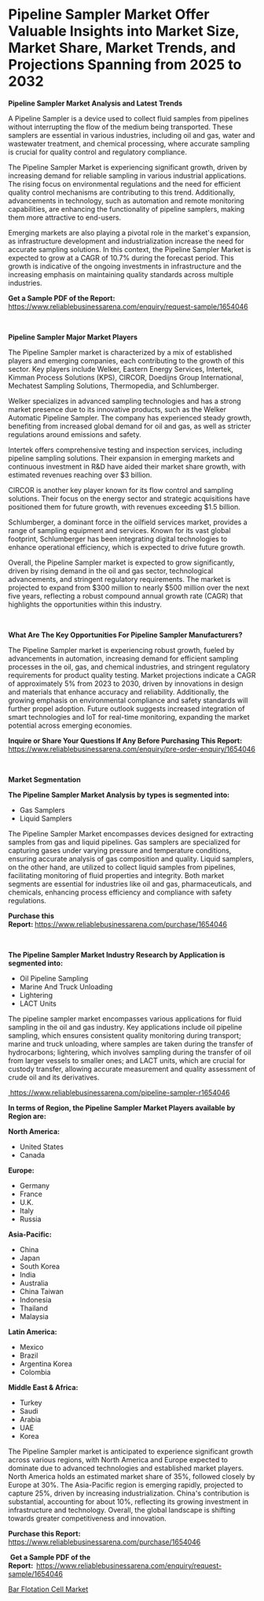 <p><h1>Pipeline Sampler Market Offer Valuable Insights into Market Size, Market Share, Market Trends, and Projections Spanning from 2025 to 2032</h1></p><p><strong>Pipeline Sampler Market Analysis and Latest Trends</strong></p>
<p><p>A Pipeline Sampler is a device used to collect fluid samples from pipelines without interrupting the flow of the medium being transported. These samplers are essential in various industries, including oil and gas, water and wastewater treatment, and chemical processing, where accurate sampling is crucial for quality control and regulatory compliance.</p><p>The Pipeline Sampler Market is experiencing significant growth, driven by increasing demand for reliable sampling in various industrial applications. The rising focus on environmental regulations and the need for efficient quality control mechanisms are contributing to this trend. Additionally, advancements in technology, such as automation and remote monitoring capabilities, are enhancing the functionality of pipeline samplers, making them more attractive to end-users.</p><p>Emerging markets are also playing a pivotal role in the market's expansion, as infrastructure development and industrialization increase the need for accurate sampling solutions. In this context, the Pipeline Sampler Market is expected to grow at a CAGR of 10.7% during the forecast period. This growth is indicative of the ongoing investments in infrastructure and the increasing emphasis on maintaining quality standards across multiple industries.</p></p>
<p><strong>Get a Sample PDF of the Report:&nbsp;</strong> <a href="https://www.reliablebusinessarena.com/enquiry/request-sample/1654046?utm_campaign=2187&utm_medium=2&utm_source=Github&utm_content=ia&utm_term=08032025&utm_id=pipeline-sampler">https://www.reliablebusinessarena.com/enquiry/request-sample/1654046</a></p>
<p>&nbsp;</p>
<p><strong>Pipeline Sampler Major Market Players</strong></p>
<p><p>The Pipeline Sampler market is characterized by a mix of established players and emerging companies, each contributing to the growth of this sector. Key players include Welker, Eastern Energy Services, Intertek, Kimman Process Solutions (KPS), CIRCOR, Doedijns Group International, Mechatest Sampling Solutions, Thermopedia, and Schlumberger.</p><p>Welker specializes in advanced sampling technologies and has a strong market presence due to its innovative products, such as the Welker Automatic Pipeline Sampler. The company has experienced steady growth, benefiting from increased global demand for oil and gas, as well as stricter regulations around emissions and safety. </p><p>Intertek offers comprehensive testing and inspection services, including pipeline sampling solutions. Their expansion in emerging markets and continuous investment in R&D have aided their market share growth, with estimated revenues reaching over $3 billion.</p><p>CIRCOR is another key player known for its flow control and sampling solutions. Their focus on the energy sector and strategic acquisitions have positioned them for future growth, with revenues exceeding $1.5 billion.</p><p>Schlumberger, a dominant force in the oilfield services market, provides a range of sampling equipment and services. Known for its vast global footprint, Schlumberger has been integrating digital technologies to enhance operational efficiency, which is expected to drive future growth.</p><p>Overall, the Pipeline Sampler market is expected to grow significantly, driven by rising demand in the oil and gas sector, technological advancements, and stringent regulatory requirements. The market is projected to expand from $300 million to nearly $500 million over the next five years, reflecting a robust compound annual growth rate (CAGR) that highlights the opportunities within this industry.</p></p>
<p>&nbsp;</p>
<p><strong>What Are The Key Opportunities For Pipeline Sampler Manufacturers?</strong></p>
<p><p>The Pipeline Sampler market is experiencing robust growth, fueled by advancements in automation, increasing demand for efficient sampling processes in the oil, gas, and chemical industries, and stringent regulatory requirements for product quality testing. Market projections indicate a CAGR of approximately 5% from 2023 to 2030, driven by innovations in design and materials that enhance accuracy and reliability. Additionally, the growing emphasis on environmental compliance and safety standards will further propel adoption. Future outlook suggests increased integration of smart technologies and IoT for real-time monitoring, expanding the market potential across emerging economies.</p></p>
<p><strong>Inquire or Share Your Questions If Any Before Purchasing This Report:</strong> <a href="https://www.reliablebusinessarena.com/enquiry/pre-order-enquiry/1654046?utm_campaign=2187&utm_medium=2&utm_source=Github&utm_content=ia&utm_term=08032025&utm_id=pipeline-sampler">https://www.reliablebusinessarena.com/enquiry/pre-order-enquiry/1654046</a></p>
<p>&nbsp;</p>
<p><strong>Market Segmentation</strong></p>
<p><strong>The Pipeline Sampler Market Analysis by types is segmented into:</strong></p>
<p><ul><li>Gas Samplers</li><li>Liquid Samplers</li></ul></p>
<p><p>The Pipeline Sampler Market encompasses devices designed for extracting samples from gas and liquid pipelines. Gas samplers are specialized for capturing gases under varying pressure and temperature conditions, ensuring accurate analysis of gas composition and quality. Liquid samplers, on the other hand, are utilized to collect liquid samples from pipelines, facilitating monitoring of fluid properties and integrity. Both market segments are essential for industries like oil and gas, pharmaceuticals, and chemicals, enhancing process efficiency and compliance with safety regulations.</p></p>
<p><strong>Purchase this Report:&nbsp;</strong><a href="https://www.reliablebusinessarena.com/purchase/1654046?utm_campaign=2187&utm_medium=2&utm_source=Github&utm_content=ia&utm_term=08032025&utm_id=pipeline-sampler">https://www.reliablebusinessarena.com/purchase/1654046</a></p>
<p>&nbsp;</p>
<p><strong>The Pipeline Sampler Market Industry Research by Application is segmented into:</strong></p>
<p><ul><li>Oil Pipeline Sampling</li><li>Marine And Truck Unloading</li><li>Lightering</li><li>LACT Units</li></ul></p>
<p><p>The pipeline sampler market encompasses various applications for fluid sampling in the oil and gas industry. Key applications include oil pipeline sampling, which ensures consistent quality monitoring during transport; marine and truck unloading, where samples are taken during the transfer of hydrocarbons; lightering, which involves sampling during the transfer of oil from larger vessels to smaller ones; and LACT units, which are crucial for custody transfer, allowing accurate measurement and quality assessment of crude oil and its derivatives.</p></p>
<p><a href="https://www.reliablebusinessarena.com/pipeline-sampler-r1654046?utm_campaign=2187&utm_medium=2&utm_source=Github&utm_content=ia&utm_term=08032025&utm_id=pipeline-sampler">&nbsp;https://www.reliablebusinessarena.com/pipeline-sampler-r1654046</a></p>
<p><strong>In terms of Region, the Pipeline Sampler Market Players available by Region are:</strong></p>
<p>
    <p> <strong> North America: </strong>
        <ul>
            <li>United States</li>
            <li>Canada</li>
        </ul>
        </p> 
    <p> <strong> Europe: </strong>
        <ul>
            <li>Germany</li>
            <li>France</li>
            <li>U.K.</li>
            <li>Italy</li>
            <li>Russia</li>
        </ul>
        </p> 
    <p> <strong> Asia-Pacific: </strong>
        <ul>
            <li>China</li>
            <li>Japan</li>
            <li>South Korea</li>
            <li>India</li>
            <li>Australia</li>
            <li>China Taiwan</li>
            <li>Indonesia</li>
            <li>Thailand</li>
            <li>Malaysia</li>
        </ul>
        </p> 
    <p> <strong> Latin America: </strong>
        <ul>
            <li>Mexico</li>
            <li>Brazil</li>
            <li>Argentina Korea</li>
            <li>Colombia</li>
        </ul>
        </p> 
    <p> <strong> Middle East & Africa: </strong>
        <ul>
            <li>Turkey</li>
            <li>Saudi</li>
            <li>Arabia</li>
            <li>UAE</li>
            <li>Korea</li>
        </ul>
    </p>
    </p>
<p><p>The Pipeline Sampler market is anticipated to experience significant growth across various regions, with North America and Europe expected to dominate due to advanced technologies and established market players. North America holds an estimated market share of 35%, followed closely by Europe at 30%. The Asia-Pacific region is emerging rapidly, projected to capture 25%, driven by increasing industrialization. China's contribution is substantial, accounting for about 10%, reflecting its growing investment in infrastructure and technology. Overall, the global landscape is shifting towards greater competitiveness and innovation.</p></p>
<p><strong>Purchase this Report: </strong><a href="https://www.reliablebusinessarena.com/purchase/1654046?utm_campaign=2187&utm_medium=2&utm_source=Github&utm_content=ia&utm_term=08032025&utm_id=pipeline-sampler">https://www.reliablebusinessarena.com/purchase/1654046</a></p>
<p>&nbsp;<strong>Get a Sample PDF of the Report:&nbsp;&nbsp;</strong><a href="https://www.reliablebusinessarena.com/enquiry/request-sample/1654046?utm_campaign=2187&utm_medium=2&utm_source=Github&utm_content=ia&utm_term=08032025&utm_id=pipeline-sampler">https://www.reliablebusinessarena.com/enquiry/request-sample/1654046</a></p>
<p><strong></strong></p>
<p><p><a href="https://github.com/mauripalmi/Market-Research-Report-List-6/blob/main/bar-flotation-cell-market.md?utm_campaign=2187&utm_medium=2&utm_source=Github&utm_content=ia&utm_term=08032025&utm_id=pipeline-sampler">Bar Flotation Cell Market</a></p></p>
